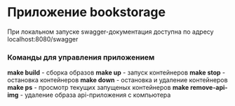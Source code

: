 # Приложение bookstorage
При локальном запуске swagger-документация доступна по адресу localhost:8080/swagger

### Команды для управления приложением
**make build** - сборка образов
**make up** - запуск контейнеров
**make stop** - остановка контейнеров
**make down** - остановка и удаление контейнеров
**make ps** - просмотр текущих запущеных контейнеров
**make remove-api-img** - удаление образа api-приложения с компьютера
